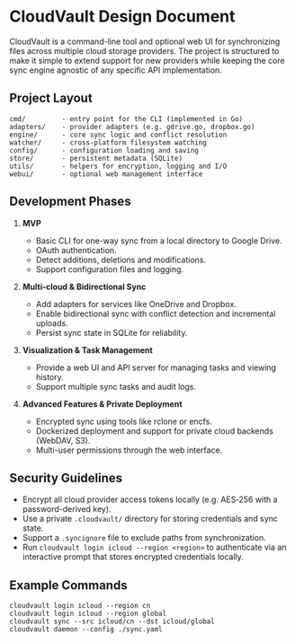 # CloudVault Design Document

CloudVault is a command-line tool and optional web UI for synchronizing files
across multiple cloud storage providers. The project is structured to make it
simple to extend support for new providers while keeping the core sync engine
agnostic of any specific API implementation.

## Project Layout

```
cmd/         - entry point for the CLI (implemented in Go)
adapters/    - provider adapters (e.g. gdrive.go, dropbox.go)
engine/      - core sync logic and conflict resolution
watcher/     - cross-platform filesystem watching
config/      - configuration loading and saving
store/       - persistent metadata (SQLite)
utils/       - helpers for encryption, logging and I/O
webui/       - optional web management interface
```

## Development Phases

1. **MVP**
   - Basic CLI for one-way sync from a local directory to Google Drive.
   - OAuth authentication.
   - Detect additions, deletions and modifications.
   - Support configuration files and logging.

2. **Multi-cloud & Bidirectional Sync**
   - Add adapters for services like OneDrive and Dropbox.
   - Enable bidirectional sync with conflict detection and incremental uploads.
   - Persist sync state in SQLite for reliability.

3. **Visualization & Task Management**
   - Provide a web UI and API server for managing tasks and viewing history.
   - Support multiple sync tasks and audit logs.

4. **Advanced Features & Private Deployment**
   - Encrypted sync using tools like rclone or encfs.
   - Dockerized deployment and support for private cloud backends (WebDAV, S3).
   - Multi-user permissions through the web interface.

## Security Guidelines

- Encrypt all cloud provider access tokens locally (e.g. AES‑256 with
a password-derived key).
- Use a private `.cloudvault/` directory for storing credentials and sync state.
- Support a `.syncignore` file to exclude paths from synchronization.
- Run `cloudvault login icloud --region <region>` to authenticate via an
  interactive prompt that stores encrypted credentials locally.

## Example Commands

```
cloudvault login icloud --region cn
cloudvault login icloud --region global
cloudvault sync --src icloud/cn --dst icloud/global
cloudvault daemon --config ./sync.yaml
```

